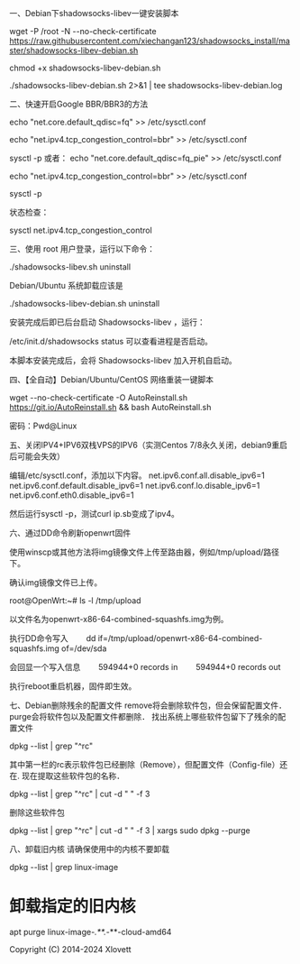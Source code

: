 一、Debian下shadowsocks-libev一键安装脚本

wget -P /root -N --no-check-certificate https://raw.githubusercontent.com/xiechangan123/shadowsocks_install/master/shadowsocks-libev-debian.sh

chmod +x shadowsocks-libev-debian.sh

./shadowsocks-libev-debian.sh 2>&1 | tee shadowsocks-libev-debian.log

二、快速开启Google BBR/BBR3的方法

echo "net.core.default_qdisc=fq" >> /etc/sysctl.conf

echo "net.ipv4.tcp_congestion_control=bbr" >> /etc/sysctl.conf

sysctl -p
或者：
echo "net.core.default_qdisc=fq_pie" >> /etc/sysctl.conf

echo "net.ipv4.tcp_congestion_control=bbr" >> /etc/sysctl.conf

sysctl -p

状态检查：

sysctl net.ipv4.tcp_congestion_control

三、使用 root 用户登录，运行以下命令：

./shadowsocks-libev.sh uninstall

Debian/Ubuntu 系统卸载应该是

./shadowsocks-libev-debian.sh uninstall

安装完成后即已后台启动 Shadowsocks-libev ，运行：

/etc/init.d/shadowsocks status 可以查看进程是否启动。

本脚本安装完成后，会将 Shadowsocks-libev 加入开机自启动。

四、【全自动】Debian/Ubuntu/CentOS 网络重装一键脚本

wget --no-check-certificate -O AutoReinstall.sh https://git.io/AutoReinstall.sh && bash AutoReinstall.sh

密码：Pwd@Linux

五、关闭IPV4+IPV6双栈VPS的IPV6（实测Centos 7/8永久关闭，debian9重启后可能会失效）

编辑/etc/sysctl.conf，添加以下内容。
net.ipv6.conf.all.disable_ipv6=1
net.ipv6.conf.default.disable_ipv6=1
net.ipv6.conf.lo.disable_ipv6=1
net.ipv6.conf.eth0.disable_ipv6=1

然后运行sysctl -p，测试curl ip.sb变成了ipv4。

六、通过DD命令刷新openwrt固件

使用winscp或其他方法将img镜像文件上传至路由器，例如/tmp/upload/路径下。

确认img镜像文件已上传。

root@OpenWrt:~# ls -l /tmp/upload

以文件名为openwrt-x86-64-combined-squashfs.img为例。

执行DD命令写入
　　dd if=/tmp/upload/openwrt-x86-64-combined-squashfs.img of=/dev/sda
  
会回显一个写入信息
　　594944+0 records in
　　594944+0 records out
  
执行reboot重启机器，固件即生效。

七、Debian删除残余的配置文件
remove将会删除软件包，但会保留配置文件．purge会将软件包以及配置文件都删除．
找出系统上哪些软件包留下了残余的配置文件

dpkg --list | grep "^rc"

其中第一栏的rc表示软件包已经删除（Remove），但配置文件（Config-file）还在. 现在提取这些软件包的名称．

dpkg --list | grep "^rc" | cut -d " " -f 3

删除这些软件包

dpkg --list | grep "^rc" | cut -d " " -f 3 | xargs sudo dpkg --purge

八、卸载旧内核
请确保使用中的内核不要卸载

dpkg --list | grep linux-image
# 卸载指定的旧内核
apt purge linux-image-*.**.*-**-cloud-amd64

Copyright (C) 2014-2024 Xlovett
